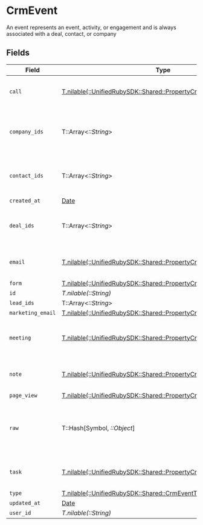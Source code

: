 # CrmEvent

An event represents an event, activity, or engagement and is always associated with a deal, contact, or company


## Fields

| Field                                                                                                                        | Type                                                                                                                         | Required                                                                                                                     | Description                                                                                                                  |
| ---------------------------------------------------------------------------------------------------------------------------- | ---------------------------------------------------------------------------------------------------------------------------- | ---------------------------------------------------------------------------------------------------------------------------- | ---------------------------------------------------------------------------------------------------------------------------- |
| `call`                                                                                                                       | [T.nilable(::UnifiedRubySDK::Shared::PropertyCrmEventCall)](../../models/shared/propertycrmeventcall.md)                     | :heavy_minus_sign:                                                                                                           | The call object, when type = call                                                                                            |
| `company_ids`                                                                                                                | T::Array<*::String*>                                                                                                         | :heavy_minus_sign:                                                                                                           | An array of company IDs associated with this event                                                                           |
| `contact_ids`                                                                                                                | T::Array<*::String*>                                                                                                         | :heavy_minus_sign:                                                                                                           | An array of contact IDs associated with this event                                                                           |
| `created_at`                                                                                                                 | [Date](https://ruby-doc.org/stdlib-2.6.1/libdoc/date/rdoc/Date.html)                                                         | :heavy_minus_sign:                                                                                                           | N/A                                                                                                                          |
| `deal_ids`                                                                                                                   | T::Array<*::String*>                                                                                                         | :heavy_minus_sign:                                                                                                           | An array of deal IDs associated with this event                                                                              |
| `email`                                                                                                                      | [T.nilable(::UnifiedRubySDK::Shared::PropertyCrmEventEmail)](../../models/shared/propertycrmeventemail.md)                   | :heavy_minus_sign:                                                                                                           | The email object, when type = email                                                                                          |
| `form`                                                                                                                       | [T.nilable(::UnifiedRubySDK::Shared::PropertyCrmEventForm)](../../models/shared/propertycrmeventform.md)                     | :heavy_minus_sign:                                                                                                           | N/A                                                                                                                          |
| `id`                                                                                                                         | *T.nilable(::String)*                                                                                                        | :heavy_minus_sign:                                                                                                           | N/A                                                                                                                          |
| `lead_ids`                                                                                                                   | T::Array<*::String*>                                                                                                         | :heavy_minus_sign:                                                                                                           | N/A                                                                                                                          |
| `marketing_email`                                                                                                            | [T.nilable(::UnifiedRubySDK::Shared::PropertyCrmEventMarketingEmail)](../../models/shared/propertycrmeventmarketingemail.md) | :heavy_minus_sign:                                                                                                           | N/A                                                                                                                          |
| `meeting`                                                                                                                    | [T.nilable(::UnifiedRubySDK::Shared::PropertyCrmEventMeeting)](../../models/shared/propertycrmeventmeeting.md)               | :heavy_minus_sign:                                                                                                           | The meeting object, when type = meeting                                                                                      |
| `note`                                                                                                                       | [T.nilable(::UnifiedRubySDK::Shared::PropertyCrmEventNote)](../../models/shared/propertycrmeventnote.md)                     | :heavy_minus_sign:                                                                                                           | The note object, when type = note                                                                                            |
| `page_view`                                                                                                                  | [T.nilable(::UnifiedRubySDK::Shared::PropertyCrmEventPageView)](../../models/shared/propertycrmeventpageview.md)             | :heavy_minus_sign:                                                                                                           | N/A                                                                                                                          |
| `raw`                                                                                                                        | T::Hash[Symbol, *::Object*]                                                                                                  | :heavy_minus_sign:                                                                                                           | The raw data returned by the integration for this event.                                                                     |
| `task`                                                                                                                       | [T.nilable(::UnifiedRubySDK::Shared::PropertyCrmEventTask)](../../models/shared/propertycrmeventtask.md)                     | :heavy_minus_sign:                                                                                                           | The task object, when type = task                                                                                            |
| `type`                                                                                                                       | [T.nilable(::UnifiedRubySDK::Shared::CrmEventType)](../../models/shared/crmeventtype.md)                                     | :heavy_minus_sign:                                                                                                           | N/A                                                                                                                          |
| `updated_at`                                                                                                                 | [Date](https://ruby-doc.org/stdlib-2.6.1/libdoc/date/rdoc/Date.html)                                                         | :heavy_minus_sign:                                                                                                           | N/A                                                                                                                          |
| `user_id`                                                                                                                    | *T.nilable(::String)*                                                                                                        | :heavy_minus_sign:                                                                                                           | N/A                                                                                                                          |